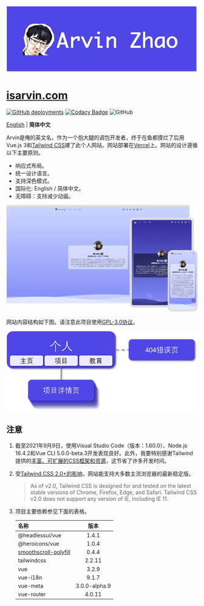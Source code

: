 ![banner.png](./img_README/banner.png)

# [isarvin.com](https://isarvin.com)

[![GitHub deployments](https://img.shields.io/github/deployments/ArvinZJC/isarvin/production?label=Vercel&logo=vercel)](https://isarvin.com)
[![Codacy Badge](https://app.codacy.com/project/badge/Grade/810eda125dbf4b9d96b81e6c34ec26e6)](https://www.codacy.com/gh/ArvinZJC/isarvin/dashboard?utm_source=github.com&amp;utm_medium=referral&amp;utm_content=ArvinZJC/isarvin&amp;utm_campaign=Badge_Grade)
![GitHub](https://img.shields.io/github/license/ArvinZJC/isarvin)

[English](./README.md) | **简体中文**

Arvin是俺的英文名，作为一个抱大腿的调包开发者，终于在鱼都摸烂了后用Vue.js 3和[Tailwind CSS](https://tailwindcss.com/)建了此个人网站。网站部署在[Vercel](https://vercel.com/home)上。网站的设计遵循以下主要原则。

- 响应式布局。
- 统一设计语言。
- 支持深色模式。
- 国际化: English / 简体中文。
- 无障碍：支持减少动画。

![example_zhCN.png](./img_README/example_zhCN.png)

网站内容结构如下图。请注意此项目使用[GPL-3.0协议](./LICENSE)。

![structure_zhCN.png](./img_README/structure_zhCN.png)

## 注意

1. 截至2021年9月9日，使用Visual Studio Code（版本：1.60.0）、Node.js 16.4.2和Vue CLI 5.0.0-beta.3开发表现良好。此外，我要特别感谢Tailwind提供的[丰富、可扩展的CSS框架和资源](https://tailwindcss.com/resources)，这节省了许多开发时间。
2. 受[Tailwind CSS 2.0+的影响](https://tailwindcss.com/docs/browser-support)，网站能支持大多数主流浏览器的最新稳定版。

    > As of v2.0, Tailwind CSS is designed for and tested on the latest stable versions of Chrome, Firefox, Edge, and Safari. Tailwind CSS v2.0 does not support any version of IE, including IE 11.

3. 项目主要依赖参见下面的表格。

    | 名称 | 版本 |
    | :-- | :--: |
    | @headlessui/vue | 1.4.1 |
    | @heroicons/vue | 1.0.4 |
    | [smoothscroll-polyfill](https://github.com/iamdustan/smoothscroll) | 0.4.4 |
    | tailwindcss | 2.2.11 |
    | vue | 3.2.9 |
    | vue-i18n | 9.1.7 |
    | vue-meta | 3.0.0-alpha.9 |
    | vue-router | 4.0.11 |
